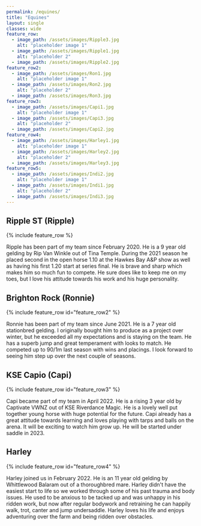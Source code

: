 ```yaml
---
permalink: /equines/
title: "Equines"
layout: single
classes: wide
feature_row:
  - image_path: /assets/images/Ripple3.jpg
    alt: "placeholder image 1"
  - image_path: /assets/images/Ripple1.jpg
    alt: "placeholder 2"
  - image_path: /assets/images/Ripple2.jpg
feature_row2:
  - image_path: /assets/images/Ron1.jpg
    alt: "placeholder image 1"
  - image_path: /assets/images/Ron2.jpg
    alt: "placeholder 2"
  - image_path: /assets/images/Ron3.jpg
feature_row3:
  - image_path: /assets/images/Capi1.jpg
    alt: "placeholder image 1"
  - image_path: /assets/images/Capi3.jpg
    alt: "placeholder 2"
  - image_path: /assets/images/Capi2.jpg
feature_row4:
  - image_path: /assets/images/Harley1.jpg
    alt: "placeholder image 1"
  - image_path: /assets/images/Harley2.jpg
    alt: "placeholder 2"
  - image_path: /assets/images/Harley3.jpg
feature_row5:
  - image_path: /assets/images/Indi2.jpg
    alt: "placeholder image 1"
  - image_path: /assets/images/Indi1.jpg
    alt: "placeholder 2"
  - image_path: /assets/images/Indi3.jpg
---
```

## Ripple ST (Ripple)
{% include feature_row %}

Ripple has been part of my team since February 2020. He is a 9 year old gelding by Rip Van Winkle out of Tina Temple. During the 2021 season he placed second in the open horse 1.10 at the Hawkes Bay A&P show as well as having his first 1.20 start at series final. He is brave and sharp which makes him so much fun to compete. He sure  does like to keep me on my toes, but I love his attitude towards his work and his huge personality.   

## Brighton Rock (Ronnie)
{% include feature_row id="feature_row2" %}

Ronnie has been part of my team since June 2021. He is a 7 year old stationbred gelding. I originally bought him to produce as a project over winter, but he exceeded all my expectations and is staying on the team. He has a superb jump and great temperament with looks to match. He competed up to 90/1m last season with wins and placings. I look forward to seeing him step up over the next couple of seasons.   

## KSE Capio (Capi)
{% include feature_row id="feature_row3" %}

Capi became part of my team in April 2022. He is a rising 3 year old by Captivate VWNZ out of KSE Riverdance Magic. He is a lovely well put together young horse with huge potential for the future. Capi already has a great attitude towards learning and loves playing with tarps and balls on the arena. It will be exciting to watch him grow up. He will be started under saddle in 2023.

## Harley
{% include feature_row id="feature_row4" %}

Harley joined us in February 2022. He is an 11 year old gelding by Whittlewood Balaram out of a thoroughbred mare. Harley didn't have the easiest start to life so we worked through some of his past trauma and body issues. He used to be anxious to be tacked up and was unhappy in his ridden work, but now after regular bodywork and retraining he can happily walk, trot, canter and jump undersaddle. Harley loves his life and enjoys adventuring over the farm and being ridden over obstacles.     




